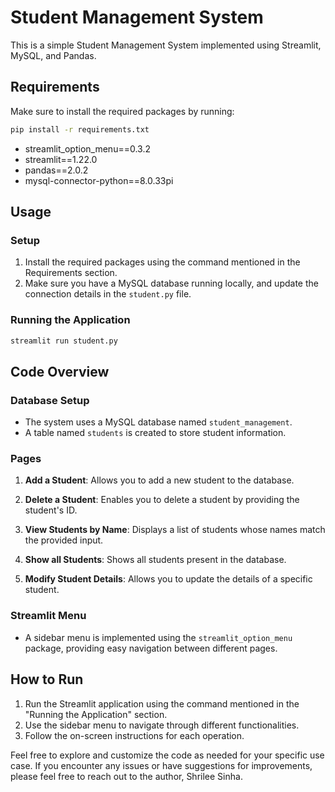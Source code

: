 # Student Management System

This is a simple Student Management System implemented using Streamlit, MySQL, and Pandas.

## Requirements

Make sure to install the required packages by running:

```bash
pip install -r requirements.txt
```

- streamlit_option_menu==0.3.2
- streamlit==1.22.0
- pandas==2.0.2
- mysql-connector-python==8.0.33pi

## Usage

### Setup

1. Install the required packages using the command mentioned in the Requirements section.
2. Make sure you have a MySQL database running locally, and update the connection details in the `student.py` file.

### Running the Application

```bash
streamlit run student.py
```

## Code Overview

### Database Setup

- The system uses a MySQL database named `student_management`.
- A table named `students` is created to store student information.

### Pages

1. **Add a Student**: Allows you to add a new student to the database.

2. **Delete a Student**: Enables you to delete a student by providing the student's ID.

3. **View Students by Name**: Displays a list of students whose names match the provided input.

4. **Show all Students**: Shows all students present in the database.

5. **Modify Student Details**: Allows you to update the details of a specific student.

### Streamlit Menu

- A sidebar menu is implemented using the `streamlit_option_menu` package, providing easy navigation between different pages.

## How to Run

1. Run the Streamlit application using the command mentioned in the "Running the Application" section.
2. Use the sidebar menu to navigate through different functionalities.
3. Follow the on-screen instructions for each operation.

Feel free to explore and customize the code as needed for your specific use case. If you encounter any issues or have suggestions for improvements, please feel free to reach out to the author, Shrilee Sinha.
